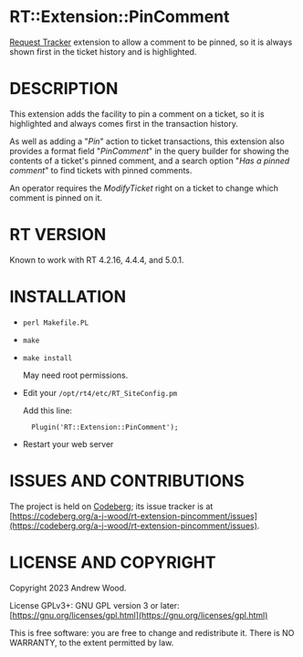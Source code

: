 # RT::Extension::PinComment

[Request Tracker](https://bestpractical.com/request-tracker) extension to
allow a comment to be pinned, so it is always shown first in the ticket
history and is highlighted.

# DESCRIPTION

This extension adds the facility to pin a comment on a ticket, so it is
highlighted and always comes first in the transaction history.

As well as adding a "_Pin_" action to ticket transactions, this extension
also provides a format field "_PinComment_" in the query builder for
showing the contents of a ticket's pinned comment, and a search option
"_Has a pinned comment_" to find tickets with pinned comments.

An operator requires the _ModifyTicket_ right on a ticket to change which
comment is pinned on it.

# RT VERSION

Known to work with RT 4.2.16, 4.4.4, and 5.0.1.

# INSTALLATION

- `perl Makefile.PL`
- `make`
- `make install`

    May need root permissions.

- Edit your `/opt/rt4/etc/RT_SiteConfig.pm`

    Add this line:

        Plugin('RT::Extension::PinComment');

- Restart your web server

# ISSUES AND CONTRIBUTIONS

The project is held on [Codeberg](https://codeberg.org); its issue tracker
is at [https://codeberg.org/a-j-wood/rt-extension-pincomment/issues](https://codeberg.org/a-j-wood/rt-extension-pincomment/issues).

# LICENSE AND COPYRIGHT

Copyright 2023 Andrew Wood.

License GPLv3+: GNU GPL version 3 or later: [https://gnu.org/licenses/gpl.html](https://gnu.org/licenses/gpl.html)

This is free software: you are free to change and redistribute it.  There is
NO WARRANTY, to the extent permitted by law.
